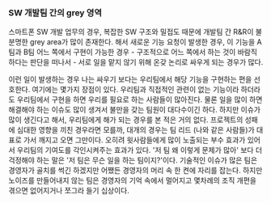
### SW 개발팀 간의 grey 영역

스마트폰 SW 개발 업무의 경우, 복잡한 SW 구조와 밀접도 때문에 개발팀 간 R&R이 불분명한 grey area가 많이 존재한다. 해서 새로운 기능 요청이 발생한 경우, 이 기능을 A팀과 B팀 어느 쪽에서 구현이 가능한 경우 - 구조적으로 어느 쪽에서 하는 것이 바람직하다는 판단을 떠나서 - 서로 일을 맡지 않기 위해 온갖 논리로 싸우게 되는 경우가 많다.

이런 일이 발생하는 경우 나는 싸우기 보다는 우리팀에서 해당 기능을 구현하는 편을 선호한다. 여기에는 몇가지 장점이 있다. 우리팀과 직접적인 관련이 없는 기능이라 하더라도 우리팀에서 구현을 하면 우리를 필요로 하는 사람들이 많아진다. 물론 일을 많이 하면 해결해야 하는 이슈도 많이 생겨서 불만을 갖는 팀원이 대다수이긴 하다. 하지만 이슈가 많이 생긴다고 해서, 우리팀에게 해가 되는 경우를 본 적은 거의 없다. 프로젝트의 성패에 심대한 영향을 끼친 경우라면 모를까, 대개의 경우는 팀 리드 (나와 같은 사람들)가 대표로 가서 깨지고 오면 그만이다. 오히려 윗사람들에게 많이 노출되는 부수 효과가 있어서 우리팀의 기여도를 각인시켜주는 효과가 있다. '저 팀 왜 이렇게 문제가 많아' 보다 더 걱정해야 하는 말은 '저 팀은 무슨 일을 하는 팀이지?'이다. 기술적인 이슈가 많은 팀은 경영자가 골치를 썩긴 하겠지만 어쨌든 경영자의 머리 속 한 켠에 자리를 잡는다. 하지만 노이즈를 만들어내지 않는 팀은 경영자의 기억 속에서 멀어지고 몇차례의 조직 개편을 겪으면 없어지거나 쪼그라 들기 십상이다.

